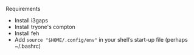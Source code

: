 Requirements
- Install i3gaps
- Install tryone's compton
- Install feh
- Add `source "$HOME/.config/env"` in your shell’s start-up file (perhaps ~/.bashrc)
